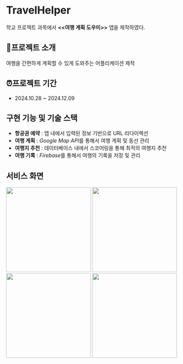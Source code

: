 # TravelHelper
학교 프로젝트 과목에서 **<<여행 계획 도우미>>** 앱을 제작하였다.
## 📘프로젝트 소개
여행을 간편하게 계획할 수 있게 도와주는 어플리케이션 제작
## ⏰프로젝트 기간
- 2024.10.28 ~ 2024.12.09
## 구현 기능 및 기술 스택
- **항공권 예약** : 앱 내에서 입력된 정보 기반으로 URL 리다이렉션
- **여행 계획** : *Google Map API*를 통해서 여행 계획 및 동선 관리
- **여행지 추천** : 데이터베이스 내에서 스코어링을 통해 최적의 여행지 추천
- **여행 기록** : *Firebase*를 통해서 여행의 기록을 저장 및 관리
## 서비스 화면
<img src = "https://github.com/user-attachments/assets/80314f03-4030-4ef6-8aef-375c074a57cf" width="230" />
<img src = "https://github.com/user-attachments/assets/b101843d-edf8-4e9a-891d-0d9c2d0ec27a" width="230" />
<img src = "https://github.com/user-attachments/assets/6cf3b9b8-06e7-4aaa-a8b8-19f9078173e3" width="230" />
<img src = "https://github.com/user-attachments/assets/be488722-9d9c-4d13-b5b0-0f5566046248" width="230" />
